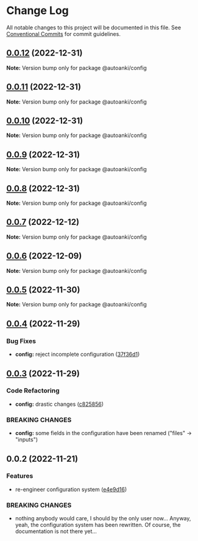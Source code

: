 # Change Log

All notable changes to this project will be documented in this file.
See [Conventional Commits](https://conventionalcommits.org) for commit guidelines.

## [0.0.12](https://github.com/chenlijun99/autoanki/compare/@autoanki/config@0.0.11...@autoanki/config@0.0.12) (2022-12-31)

**Note:** Version bump only for package @autoanki/config

## [0.0.11](https://github.com/chenlijun99/autoanki/compare/@autoanki/config@0.0.10...@autoanki/config@0.0.11) (2022-12-31)

**Note:** Version bump only for package @autoanki/config

## [0.0.10](https://github.com/chenlijun99/autoanki/compare/@autoanki/config@0.0.9...@autoanki/config@0.0.10) (2022-12-31)

**Note:** Version bump only for package @autoanki/config

## [0.0.9](https://github.com/chenlijun99/autoanki/compare/@autoanki/config@0.0.8...@autoanki/config@0.0.9) (2022-12-31)

**Note:** Version bump only for package @autoanki/config

## [0.0.8](https://github.com/chenlijun99/autoanki/compare/@autoanki/config@0.0.7...@autoanki/config@0.0.8) (2022-12-31)

**Note:** Version bump only for package @autoanki/config

## [0.0.7](https://github.com/chenlijun99/autoanki/compare/@autoanki/config@0.0.6...@autoanki/config@0.0.7) (2022-12-12)

**Note:** Version bump only for package @autoanki/config

## [0.0.6](https://github.com/chenlijun99/autoanki/compare/@autoanki/config@0.0.5...@autoanki/config@0.0.6) (2022-12-09)

**Note:** Version bump only for package @autoanki/config

## [0.0.5](https://github.com/chenlijun99/autoanki/compare/@autoanki/config@0.0.4...@autoanki/config@0.0.5) (2022-11-30)

**Note:** Version bump only for package @autoanki/config

## [0.0.4](https://github.com/chenlijun99/autoanki/compare/@autoanki/config@0.0.3...@autoanki/config@0.0.4) (2022-11-29)

### Bug Fixes

- **config:** reject incomplete configuration ([37f36d1](https://github.com/chenlijun99/autoanki/commit/37f36d1ab2657e6d6f203d7a5fb03be165cb2a8e))

## [0.0.3](https://github.com/chenlijun99/autoanki/compare/@autoanki/config@0.0.2...@autoanki/config@0.0.3) (2022-11-29)

### Code Refactoring

- **config:** drastic changes ([c825856](https://github.com/chenlijun99/autoanki/commit/c8258566e1354c8959135543c659eb9e09bba79c))

### BREAKING CHANGES

- **config:** some fields in the configuration have been renamed
  ("files" -> "inputs")

## 0.0.2 (2022-11-21)

### Features

- re-engineer configuration system ([e4e9d16](https://github.com/chenlijun99/autoanki/commit/e4e9d161b3f61b341d0f6f3fd3bd7e92bb1d2f06))

### BREAKING CHANGES

- nothing anybody would care, I should by the only user
  now... Anyway, yeah, the configuration system has been rewritten.
  Of course, the documentation is not there yet...
